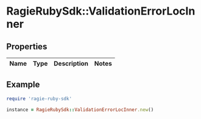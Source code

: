 # RagieRubySdk::ValidationErrorLocInner

## Properties

| Name | Type | Description | Notes |
| ---- | ---- | ----------- | ----- |

## Example

```ruby
require 'ragie-ruby-sdk'

instance = RagieRubySdk::ValidationErrorLocInner.new()
```

